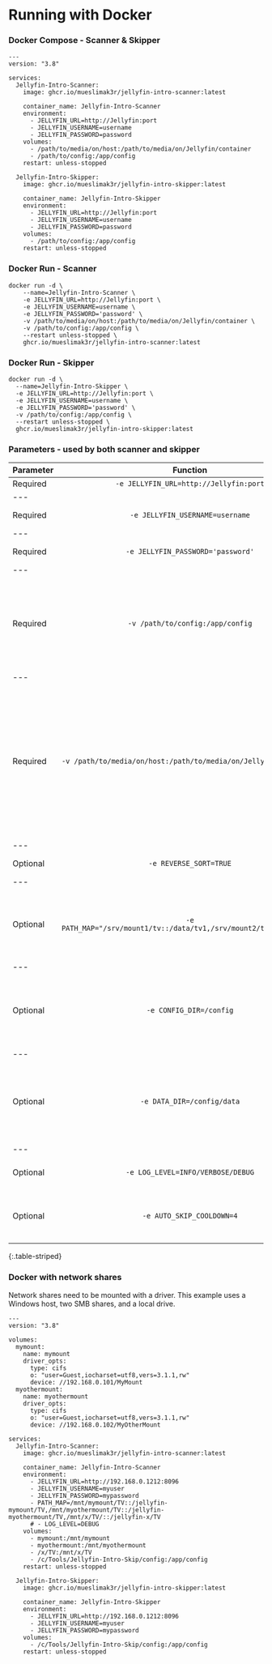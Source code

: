 # Running with Docker

### Docker Compose - Scanner & Skipper 

```
---
version: "3.8"

services:
  Jellyfin-Intro-Scanner:
    image: ghcr.io/mueslimak3r/jellyfin-intro-scanner:latest

    container_name: Jellyfin-Intro-Scanner
    environment:
      - JELLYFIN_URL=http://Jellyfin:port
      - JELLYFIN_USERNAME=username
      - JELLYFIN_PASSWORD=password
    volumes:
      - /path/to/media/on/host:/path/to/media/on/Jellyfin/container
      - /path/to/config:/app/config
    restart: unless-stopped

  Jellyfin-Intro-Skipper:
    image: ghcr.io/mueslimak3r/jellyfin-intro-skipper:latest

    container_name: Jellyfin-Intro-Skipper
    environment:
      - JELLYFIN_URL=http://Jellyfin:port
      - JELLYFIN_USERNAME=username
      - JELLYFIN_PASSWORD=password
    volumes:
      - /path/to/config:/app/config
    restart: unless-stopped
```

### Docker Run - Scanner
```
docker run -d \
    --name=Jellyfin-Intro-Scanner \
    -e JELLYFIN_URL=http://Jellyfin:port \
    -e JELLYFIN_USERNAME=username \
    -e JELLYFIN_PASSWORD='password' \
    -v /path/to/media/on/host:/path/to/media/on/Jellyfin/container \
    -v /path/to/config:/app/config \
    --restart unless-stopped \
    ghcr.io/mueslimak3r/jellyfin-intro-scanner:latest
```

### Docker Run - Skipper
```
docker run -d \
  --name=Jellyfin-Intro-Skipper \
  -e JELLYFIN_URL=http://Jellyfin:port \
  -e JELLYFIN_USERNAME=username \
  -e JELLYFIN_PASSWORD='password' \
  -v /path/to/config:/app/config \
  --restart unless-stopped \
  ghcr.io/mueslimak3r/jellyfin-intro-skipper:latest
```

### Parameters - used by both scanner and skipper

| Parameter | Function | Description |
|:-|:-:|-:|
| Required | ```-e JELLYFIN_URL=http://Jellyfin:port``` | Jellyfin URL |
|---
| Required | ```-e JELLYFIN_USERNAME=username``` | Jellyfin User Username |
|---
| Required | ```-e JELLYFIN_PASSWORD='password'``` | Jellyfin User Password |
|---
| Required | ```-v /path/to/config:/app/config``` | Location of config/data on disk. Must use the same locations for Jellyfin-Intro-Scanner & Jellyfin-Intro-Skipper containers to work correctly together. |
|---
| Required | ```-v /path/to/media/on/host:/path/to/media/on/Jellyfin/container``` |  Location of media library on disk. If you use the same volume path for your Jellyfin container, you don't have to edit ```path_map.txt``` in your config folder. (If you need to change it you must first create a ```path_map.txt``` in your config folder. ***Not in the data subfolder***). |
|---
| Optional | ```-e REVERSE_SORT=TRUE``` |  Process shows in reverse order |
|---
| Optional | ```-e PATH_MAP="/srv/mount1/tv::/data/tv1,/srv/mount2/tv::/data/tv2"``` | Specify host:container path mapping. Mappings specified here are added to those specified in ```path_map.txt``` |
|---
| Optional | ```-e CONFIG_DIR=/config``` | Use a different directory to store config files. The directory specified should be reflected in the ```/app/config``` path mapping. |
|---
| Optional | ```-e DATA_DIR=/config/data``` | Use a different directory to store cached data. Modifying this will likely require a new path mapping such as ```-v /path/to/data:/data``` |
|---
| Optional | ```-e LOG_LEVEL=INFO/VERBOSE/DEBUG``` | Change the log level (default is verbose for docker) |
| Optional | ```-e AUTO_SKIP_COOLDOWN=4``` | Specify the cooldown time (seconds) for the auto skipper (default 2) |
{:.table-striped}

### Docker with network shares

Network shares need to be mounted with a driver. This example uses a Windows host, two SMB shares, and a local drive.

```
---
version: "3.8"

volumes:
  mymount:
    name: mymount
    driver_opts:
      type: cifs
      o: "user=Guest,iocharset=utf8,vers=3.1.1,rw"
      device: //192.168.0.101/MyMount
  myothermount:
    name: myothermount
    driver_opts:
      type: cifs
      o: "user=Guest,iocharset=utf8,vers=3.1.1,rw"
      device: //192.168.0.102/MyOtherMount

services:
  Jellyfin-Intro-Scanner:
    image: ghcr.io/mueslimak3r/jellyfin-intro-scanner:latest

    container_name: Jellyfin-Intro-Scanner
    environment:
      - JELLYFIN_URL=http://192.168.0.1212:8096
      - JELLYFIN_USERNAME=myuser
      - JELLYFIN_PASSWORD=mypassword
      - PATH_MAP=/mnt/mymount/TV::/jellyfin-mymount/TV,/mnt/myothermount/TV::/jellyfin-myothermount/TV,/mnt/x/TV/::/jellyfin-x/TV
      # - LOG_LEVEL=DEBUG
    volumes:
      - mymount:/mnt/mymount
      - myothermount:/mnt/myothermount
      - /x/TV:/mnt/x/TV
      - /c/Tools/Jellyfin-Intro-Skip/config:/app/config
    restart: unless-stopped

  Jellyfin-Intro-Skipper:
    image: ghcr.io/mueslimak3r/jellyfin-intro-skipper:latest

    container_name: Jellyfin-Intro-Skipper
    environment:
      - JELLYFIN_URL=http://192.168.0.1212:8096
      - JELLYFIN_USERNAME=myuser
      - JELLYFIN_PASSWORD=mypassword
    volumes:
      - /c/Tools/Jellyfin-Intro-Skip/config:/app/config
    restart: unless-stopped
```
